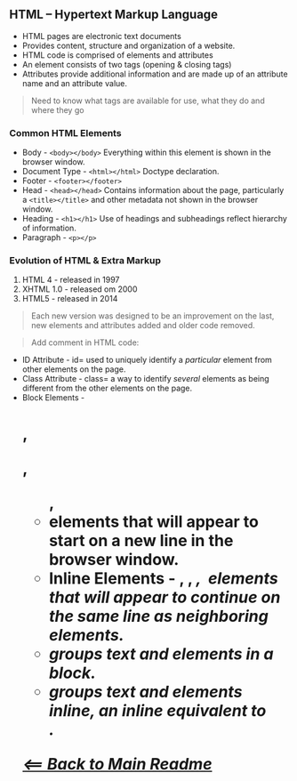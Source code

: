 ## HTML – Hypertext Markup Language

- HTML pages are electronic text documents
- Provides content, structure and organization of a website. 
- HTML code is comprised of elements and attributes
- An element consists of two tags (opening & closing tags)
- Attributes provide additional information and are made up of an attribute name and an attribute value.

> Need to know what tags are available for use, what they do and where they go

### Common HTML Elements

- Body - `<body></body>` Everything within this element is shown in the browser window.
- Document Type - `<html></html>` Doctype declaration.
- Footer - `<footer></footer>`
- Head - `<head></head>` Contains information about the page, particularly a `<title></title>` and other metadata not shown in the browser window.
- Heading - `<h1></h1>` Use of headings and subheadings reflect hierarchy of information.
- Paragraph - `<p></p> `

### Evolution of HTML & Extra Markup

1. HTML 4 - released in 1997
1. XHTML 1.0 - released om 2000
1. HTML5 - released in 2014

> Each new version was designed to be an improvement on the last, new elements and attributes added and older code removed. 

> Add comment in HTML code: <!-- comments goes here -->

- ID Attribute - id= used to uniquely identify a *particular* element from other elements on the page.  
- Class Attribute - class= a way to identify *several* elements as being different from the other elements on the page.
- Block Elements - <h1>, <p>, <ul>, <li> elements that will appear to start on a new line in the browser window. 
- Inline Elements - <a>, <b>, <em>, <img> elements that will appear to continue on the same line as neighboring elements.
- <div></div> groups text and elements in a block.
- <span></span> groups text and elements inline, an inline equivalent to <div>.






[<== Back to Main Readme](README.md)